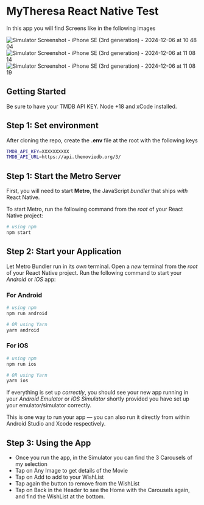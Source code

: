 # MyTheresa React Native Test

In this app you will find Screens like in the following images

![Simulator Screenshot - iPhone SE (3rd generation) - 2024-12-06 at 10 48 04](https://github.com/user-attachments/assets/fc71ad6e-3001-4ad5-be2f-3ab60b49cdcb)
![Simulator Screenshot - iPhone SE (3rd generation) - 2024-12-06 at 11 08 14](https://github.com/user-attachments/assets/152ee9c8-69aa-43a6-9686-278c8108b04d)
![Simulator Screenshot - iPhone SE (3rd generation) - 2024-12-06 at 11 08 19](https://github.com/user-attachments/assets/3d8c05e5-115a-4f01-88b6-d2d22d781fc9)


## Getting Started

Be sure to have your TMDB API KEY. Node +18 and xCode installed.

## Step 1: Set environment

After cloning the repo, create the **.env** file at the root with the following keys
```bash
TMDB_API_KEY=XXXXXXXXXX
TMDB_API_URL=https://api.themoviedb.org/3/
```
## Step 1: Start the Metro Server

First, you will need to start **Metro**, the JavaScript _bundler_ that ships _with_ React Native.

To start Metro, run the following command from the _root_ of your React Native project:

```bash
# using npm
npm start
```

## Step 2: Start your Application

Let Metro Bundler run in its _own_ terminal. Open a _new_ terminal from the _root_ of your React Native project. Run the following command to start your _Android_ or _iOS_ app:

### For Android

```bash
# using npm
npm run android

# OR using Yarn
yarn android
```

### For iOS

```bash
# using npm
npm run ios

# OR using Yarn
yarn ios
```

If everything is set up _correctly_, you should see your new app running in your _Android Emulator_ or _iOS Simulator_ shortly provided you have set up your emulator/simulator correctly.

This is one way to run your app — you can also run it directly from within Android Studio and Xcode respectively.

## Step 3: Using the App


-  Once you run the app, in the Simulator you can find the 3 Carousels of my selection
-  Tap on Any Image to get details of the Movie
-  Tap on Add to add to your WishList 
- Tap again the button to remove from the WishList
- Tap on Back in the Header to see the Home with the Carousels again, and find the WishList at the bottom.
